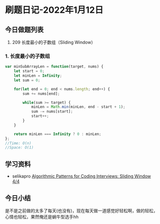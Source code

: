 # 刷题日记-2022年1月12日

## 今日做题列表
1. 209 长度最小的子数组（Sliding Window）

### 1. 长度最小的子数组
```javascript
var minSubArrayLen = function(target, nums) {
    let start = 0;
    let minLen = Infinity;
    let sum = 0;

    for(let end = 0; end < nums.length; end++) {
        sum += nums[end];

        while(sum >= target) {
            minLen = Math.min(minLen, end - start + 1);
            sum -= nums[start];
            start++;
        }
    }

    return minLen === Infinity ? 0 : minLen;
};
//Time: O(n)
//Space: O(1)
```

## 学习资料
- selikapro [Algorithmic Patterns for Coding Interviews: Sliding Window 4/4](https://www.youtube.com/watch?v=37jAH84jN1M&list=PL7g1jYj15RUOjoeZAJsWjwV8XUo9r0hwc&index=5)

## 今日小结
是不是之前做的太多了每天(也没有)，现在每天做一道感觉好轻松啊，做的轻松，心情也轻松，果然俺还是蜗牛型选手hh
